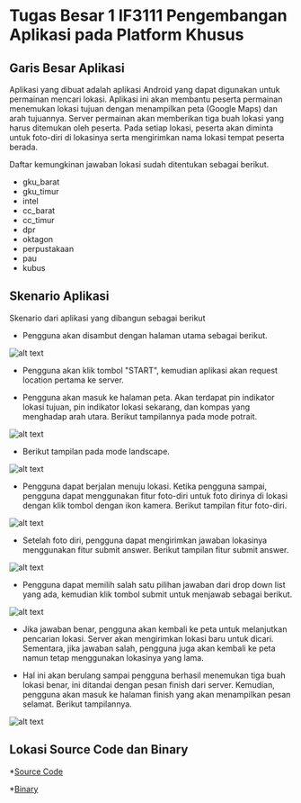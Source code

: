 # Tugas Besar 1 IF3111 Pengembangan Aplikasi pada Platform Khusus

## Garis Besar Aplikasi

Aplikasi yang dibuat adalah aplikasi Android yang dapat digunakan untuk permainan mencari lokasi. Aplikasi ini akan membantu peserta permainan menemukan lokasi tujuan dengan menampilkan peta (Google Maps) dan arah tujuannya. Server permainan akan memberikan tiga buah lokasi yang harus ditemukan oleh peserta. Pada setiap lokasi, peserta akan diminta untuk foto-diri di lokasinya serta mengirimkan nama lokasi tempat peserta berada.

Daftar kemungkinan jawaban lokasi sudah ditentukan sebagai berikut.

* gku_barat
* gku_timur
* intel
* cc_barat
* cc_timur
* dpr
* oktagon
* perpustakaan
* pau
* kubus

## Skenario Aplikasi

Skenario dari aplikasi yang dibangun sebagai berikut

* Pengguna akan disambut dengan halaman utama sebagai berikut.

![alt text](screenshot/Screenshot_2016-03-26-22-19-13.png)

* Pengguna akan klik tombol "START", kemudian aplikasi akan request location pertama ke server.

* Pengguna akan masuk ke halaman peta. Akan terdapat pin indikator lokasi tujuan, pin indikator lokasi sekarang, dan kompas yang menghadap arah utara. Berikut tampilannya pada mode potrait.

![alt text](screenshot/Screenshot_2016-03-26-22-23-29.png)

* Berikut tampilan pada mode landscape.

![alt text](screenshot/Screenshot_2016-03-26-22-23-48.png)

* Pengguna dapat berjalan menuju lokasi. Ketika pengguna sampai, pengguna dapat menggunakan fitur foto-diri untuk foto dirinya di lokasi dengan klik tombol dengan ikon kamera. Berikut tampilan fitur foto-diri.

![alt text](screenshot/Screenshot_2016-03-26-22-24-14.png)

* Setelah foto diri, pengguna dapat mengirimkan jawaban lokasinya menggunakan fitur submit answer. Berikut tampilan fitur submit answer.

![alt text](screenshot/Screenshot_2016-03-26-22-24-30.png)

* Pengguna dapat memilih salah satu pilihan jawaban dari drop down list yang ada, kemudian klik tombol submit untuk menjawab sebagai berikut.

![alt text](screenshot/Screenshot_2016-03-26-22-24-39.png)

* Jika jawaban benar, pengguna akan kembali ke peta untuk melanjutkan pencarian lokasi. Server akan mengirimkan lokasi baru untuk dicari. Sementara, jika jawaban salah, pengguna juga akan kembali ke peta namun tetap menggunakan lokasinya yang lama.

* Hal ini akan berulang sampai pengguna berhasil menemukan tiga buah lokasi benar, ini ditandai dengan pesan finish dari server. Kemudian, pengguna akan masuk ke halaman finish yang akan menampilkan pesan selamat. Berikut tampilannya.

![alt text](screenshot/Screenshot_2016-03-26-22-24-47.png)


## Lokasi Source Code dan Binary
*[Source Code](ITB-Race)

*[Binary](final.apk)